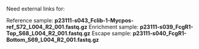 Need external links for:

Reference sample: **p23111-s043_Fclib-1-Mycpos-ref_S72_L004_R2_001.fastq.gz**
Enrichment sample: **p23111-s039_FcgR1-Top_S68_L004_R2_001.fastq.gz**
Escape sample: **p23111-s040_FcgR1-Bottom_S69_L004_R2_001.fastq.gz**
